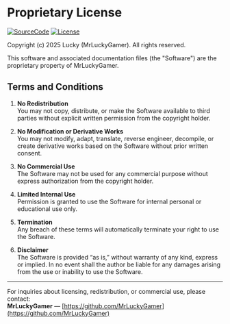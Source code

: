 # Proprietary License

[![SourceCode](https://img.shields.io/badge/SourceCode-luckydev--site-blue?style=flat&logo=github&logoColor=white)](https://github.com/MrLuckyGamer/luckydev-site)
[![License](https://img.shields.io/badge/License-PROPRIETARY-red?style=flat&logo=apache&logoColor=white)](https://github.com/MrLuckyGamer/luckydev-site/blob/main/LICENSE.md)

Copyright (c) 2025 Lucky (MrLuckyGamer). All rights reserved.

This software and associated documentation files (the "Software") are the proprietary property of MrLuckyGamer.

## Terms and Conditions

1. **No Redistribution**  
   You may not copy, distribute, or make the Software available to third parties without explicit written permission from the copyright holder.

2. **No Modification or Derivative Works**  
   You may not modify, adapt, translate, reverse engineer, decompile, or create derivative works based on the Software without prior written consent.

3. **No Commercial Use**  
   The Software may not be used for any commercial purpose without express authorization from the copyright holder.

4. **Limited Internal Use**  
   Permission is granted to use the Software for internal personal or educational use only.

5. **Termination**  
   Any breach of these terms will automatically terminate your right to use the Software.

6. **Disclaimer**  
   The Software is provided “as is,” without warranty of any kind, express or implied. In no event shall the author be liable for any damages arising from the use or inability to use the Software.

---
For inquiries about licensing, redistribution, or commercial use, please contact:  
**MrLuckyGamer** — [https://github.com/MrLuckyGamer](https://github.com/MrLuckyGamer)